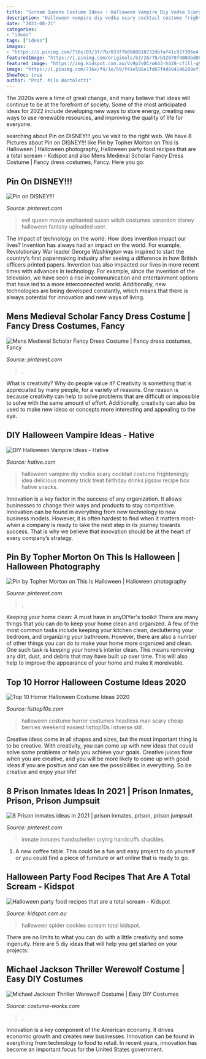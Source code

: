 ```yaml
---
title: "Scream Queens Costume Ideas : Halloween Vampire Diy Vodka Scary Cocktail Costume Frighteningly Idea Delicious Mommy Trick Treat Birthday Drinks Jigsaw Recipe Box Hative Snacks"
description: "Halloween vampire diy vodka scary cocktail costume frighteningly idea delicious mommy trick treat birthday drinks jigsaw recipe box hative snacks"
date: "2023-08-21"
categories:
- "ideas"
tags: ["ideas"]
images:
- "https://i.pinimg.com/736x/03/3f/7b/033f7b8688818732dbfaf41c92f306e4.jpg"
featuredImage: "https://i.pinimg.com/originals/b3/26/78/b32678f400dbd08da6e51ee9e78145a0.jpg"
featured_image: "https://img.kidspot.com.au/Vv9p7vOC/w643-h428-cfill-q90/kk/2017/10/spider-cookies1-1-jpg-507119-1.jpg"
image: "https://i.pinimg.com/736x/f4/1e/59/f41e595e1fd07f4d894146208ef3abe5.jpg"
ShowToc: true
author: "Prof. Milo Bartoletti"
---
```



The 2020s were a time of great change, and many believe that ideas will continue to be at the forefront of society. Some of the most anticipated ideas for 2022 include developing new ways to store energy, creating new ways to use renewable resources, and improving the quality of life for everyone.

	

		
searching about Pin on DISNEY!!! you've visit to the right web. We have 8 Pictures about Pin on DISNEY!!! like Pin by Topher Morton on This Is Halloween | Halloween photography, Halloween party food recipes that are a total scream - Kidspot and also Mens Medieval Scholar Fancy Dress Costume | Fancy dress costumes, Fancy. Here you go:
		
    
## Pin On DISNEY!!!

<img loading=lazy src="https://i.pinimg.com/originals/b3/26/78/b32678f400dbd08da6e51ee9e78145a0.jpg" onerror="this.onerror=null;this.src='https://tse2.mm.bing.net/th?id=OIP.27ZWV4MHzYKThAspJ-U9tAAAAA&amp;pid=15.1';" alt="Pin on DISNEY!!!">

_Source: pinterest.com_

>evil queen movie enchanted susan witch costumes sarandon disney halloween fantasy uploaded user. 

	

The impact of technology on the world: How does invention impact our lives?
Invention has always had an impact on the world. For example, Revolutionary War leader George Washington was inspired to start the country’s first papermaking industry after seeing a difference in how British officers printed papers. Invention has also impacted our lives in more recent times with advances in technology. For example, since the invention of the television, we have seen a rise in communication and entertainment options that have led to a more interconnected world. Additionally, new technologies are being developed constantly, which means that there is always potential for innovation and new ways of living.

    
## Mens Medieval Scholar Fancy Dress Costume | Fancy Dress Costumes, Fancy

<img loading=lazy src="https://i.pinimg.com/736x/f4/1e/59/f41e595e1fd07f4d894146208ef3abe5.jpg" onerror="this.onerror=null;this.src='https://tse3.mm.bing.net/th?id=OIP.78ihpQHC1goHgPWq2VKqhgHaRr&amp;pid=15.1';" alt="Mens Medieval Scholar Fancy Dress Costume | Fancy dress costumes, Fancy">

_Source: pinterest.com_

>. 

	

What is creativity? Why do people value it?
Creativity is something that is appreciated by many people, for a variety of reasons. One reason is because creativity can help to solve problems that are difficult or impossible to solve with the same amount of effort. Additionally, creativity can also be used to make new ideas or concepts more interesting and appealing to the eye.

    
## DIY Halloween Vampire Ideas - Hative

<img loading=lazy src="https://hative.com/wp-content/uploads/2015/10/halloween-vampire-ideas/6-diy-halloween-vampire-ideas.jpg" onerror="this.onerror=null;this.src='https://tse4.mm.bing.net/th?id=OIP.M0ZAnWxGo--XwmXsmO4UZQHaLZ&amp;pid=15.1';" alt="DIY Halloween Vampire Ideas - Hative">

_Source: hative.com_

>halloween vampire diy vodka scary cocktail costume frighteningly idea delicious mommy trick treat birthday drinks jigsaw recipe box hative snacks. 

	

Innovation is a key factor in the success of any organization. It allows businesses to change their ways and products to stay competitive. Innovation can be found in everything from new technology to new business models. However, it is often hardest to find when it matters most- when a company is ready to take the next step in its journey towards success. That is why we believe that innovation should be at the heart of every company’s strategy.

    
## Pin By Topher Morton On This Is Halloween | Halloween Photography

<img loading=lazy src="https://i.pinimg.com/736x/03/3f/7b/033f7b8688818732dbfaf41c92f306e4.jpg" onerror="this.onerror=null;this.src='https://tse1.mm.bing.net/th?id=OIP.UbkoS_3MxtxsOXU4ZNonOAHaLD&amp;pid=15.1';" alt="Pin by Topher Morton on This Is Halloween | Halloween photography">

_Source: pinterest.com_

>. 

	

Keeping your home clean: A must have in anyDIYer's toolkit
There are many things that you can do to keep your home clean and organized. A few of the most common tasks include keeping your kitchen clean, decluttering your bedroom, and organizing your bathroom. However, there are also a number of other things you can do to make your home more organized and clean. One such task is keeping your home’s interior clean. This means removing any dirt, dust, and debris that may have built up over time. This will also help to improve the appearance of your home and make it moreivable.

    
## Top 10 Horror Halloween Costume Ideas 2020

<img loading=lazy src="https://listtop10s.com/wp-content/uploads/2014/10/Horror-Halloween-Costume-Ideas-2014-.jpg" onerror="this.onerror=null;this.src='https://tse3.mm.bing.net/th?id=OIP._ucUf8XoROH_yh6gv77C2gHaE8&amp;pid=15.1';" alt="Top 10 Horror Halloween Costume Ideas 2020">

_Source: listtop10s.com_

>halloween costume horror costumes headless man scary cheap bernies weekend easiest listtop10s listverse still. 

	

Creative ideas come in all shapes and sizes, but the most important thing is to be creative. With creativity, you can come up with new ideas that could solve some problems or help you achieve your goals. Creative juices flow when you are creative, and you will be more likely to come up with good ideas if you are positive and can see the possibilities in everything. So be creative and enjoy your life!

    
## 8 Prison Inmates Ideas In 2021 | Prison Inmates, Prison, Prison Jumpsuit

<img loading=lazy src="https://i.pinimg.com/474x/b6/2d/8a/b62d8a0afb19783a09f094347fef5250.jpg" onerror="this.onerror=null;this.src='https://tse4.mm.bing.net/th?id=OIP.XKBLNg8lJyRQkpm-y3iDuQAAAA&amp;pid=15.1';" alt="8 Prison inmates ideas in 2021 | prison inmates, prison, prison jumpsuit">

_Source: pinterest.com_

>inmate inmates handschellen crying handcuffs shackles. 

	

1. A new coffee table. This could be a fun and easy project to do yourself or you could find a piece of furniture or art online that is ready to go.

    
## Halloween Party Food Recipes That Are A Total Scream - Kidspot

<img loading=lazy src="https://img.kidspot.com.au/Vv9p7vOC/w643-h428-cfill-q90/kk/2017/10/spider-cookies1-1-jpg-507119-1.jpg" onerror="this.onerror=null;this.src='https://tse1.mm.bing.net/th?id=OIP.7t3S5iuQu-MHC1pBg05JHwHaE7&amp;pid=15.1';" alt="Halloween party food recipes that are a total scream - Kidspot">

_Source: kidspot.com.au_

>halloween spider cookies scream total kidspot. 

	

There are no limits to what you can do with a little creativity and some ingenuity. Here are 5 diy ideas that will help you get started on your projects: 

    
## Michael Jackson Thriller Werewolf Costume | Easy DIY Costumes

<img loading=lazy src="https://photos.costume-works.com/full/michael_jackson_thriller_werewolf.jpg" onerror="this.onerror=null;this.src='https://tse3.mm.bing.net/th?id=OIP.S0ijb-B4cleYYwhS6wSbkAHaIb&amp;pid=15.1';" alt="Michael Jackson Thriller Werewolf Costume | Easy DIY Costumes">

_Source: costume-works.com_

>. 

	

Innovation is a key component of the American economy. It drives economic growth and creates new businesses. Innovation can be found in everything from technology to food to retail. In recent years, innovation has become an important focus for the United States government.

